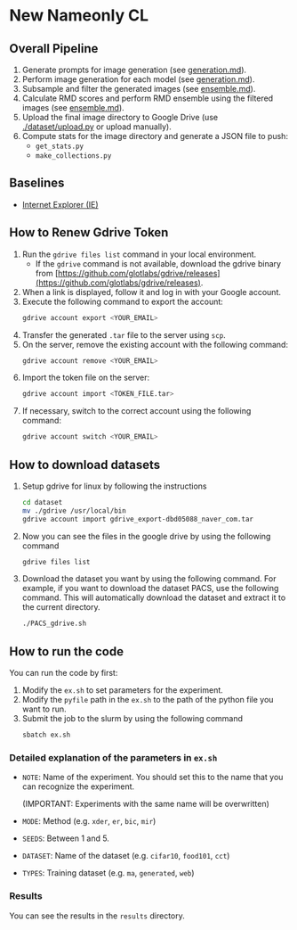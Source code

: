 # New Nameonly CL

## Overall Pipeline
1. Generate prompts for image generation (see [generation.md](generation.md)).
2. Perform image generation for each model (see [generation.md](generation.md)).
3. Subsample and filter the generated images (see [ensemble.md](ensemble.md)).
4. Calculate RMD scores and perform RMD ensemble using the filtered images (see [ensemble.md](ensemble.md)).
5. Upload the final image directory to Google Drive (use [./dataset/upload.py](./dataset/upload.py) or upload manually).
6. Compute stats for the image directory and generate a JSON file to push:
    - `get_stats.py`
    - `make_collections.py`

## Baselines
- [Internet Explorer (IE)](ie.md)


## How to Renew Gdrive Token

1. Run the `gdrive files list` command in your local environment.  
    - If the `gdrive` command is not available, download the gdrive binary from [https://github.com/glotlabs/gdrive/releases](https://github.com/glotlabs/gdrive/releases).
2. When a link is displayed, follow it and log in with your Google account.
3. Execute the following command to export the account:  
    ```bash
    gdrive account export <YOUR_EMAIL>
    ```
4. Transfer the generated `.tar` file to the server using `scp`.
5. On the server, remove the existing account with the following command:  
    ```bash
    gdrive account remove <YOUR_EMAIL>
    ```
6. Import the token file on the server:  
    ```bash
    gdrive account import <TOKEN_FILE.tar>
    ```
7. If necessary, switch to the correct account using the following command:  
    ```bash
    gdrive account switch <YOUR_EMAIL>
    ```

## How to download datasets
1. Setup gdrive for linux by following the instructions
    ```bash
    cd dataset
    mv ./gdrive /usr/local/bin
    gdrive account import gdrive_export-dbd05088_naver_com.tar
    ```

2. Now you can see the files in the google drive by using the following command
    ```bash
    gdrive files list
    ```

3. Download the dataset you want by using the following command. For example, if you want to download the dataset PACS, use the following command. This will automatically download the dataset and extract it to the current directory.
    ```bash
    ./PACS_gdrive.sh
    ```

## How to run the code

You can run the code by first:

1. Modify the `ex.sh` to set parameters for the experiment.
2. Modify the `pyfile` path in the `ex.sh` to the path of the python file you want to run.
3. Submit the job to the slurm by using the following command
    ```bash
    sbatch ex.sh
    ```

### Detailed explanation of the parameters in `ex.sh`
- `NOTE`: Name of the experiment. You should set this to the name that you can recognize the experiment.

    (IMPORTANT: Experiments with the same name will be overwritten)

- `MODE`: Method (e.g. `xder`, `er`, `bic`, `mir`)
- `SEEDS`: Between 1 and 5.
- `DATASET`: Name of the dataset (e.g. `cifar10`, `food101`, `cct`)
- `TYPES`: Training dataset (e.g. `ma`, `generated`, `web`)



### Results
You can see the results in the `results` directory.